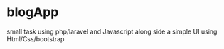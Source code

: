 # blogApp
small task using php/laravel and Javascript along side a simple UI using Html/Css/bootstrap
